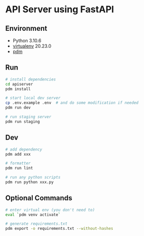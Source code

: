 # API Server using FastAPI

## Environment

* Python 3.10.6
* [virtualenv](https://virtualenv.pypa.io/en/latest/installation.html) 20.23.0
* [pdm](https://pdm.fming.dev/latest/#recommended-installation-method)

## Run

```bash
# install dependencies
cd apiserver
pdm install

# start local dev server
cp .env.example .env  # and do some modification if needed
pdm run dev

# run staging server
pdm run staging
```

## Dev

```bash
# add dependency
pdm add xxx

# formatter
pdm run lint

# run any python scripts
pdm run python xxx.py
```

## Optional Commands
```bash
# enter virtual env (you don't need to)
eval `pdm venv activate`

# generate requirements.txt
pdm export -o requirements.txt --without-hashes
```
